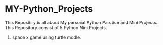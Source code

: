 # MY-Python_Projects
This Repositiry is all about My parsonal Python Parctice and Mini Projects..
This Repository consist of 5 Python Mini Projects.

1. space x game using turtle modle.
